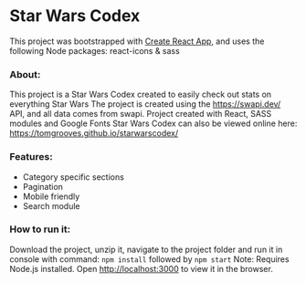 # Star Wars Codex

This project was bootstrapped with [Create React App](https://github.com/facebook/create-react-app),
and uses the following Node packages: react-icons & sass

### About:

This project is a Star Wars Codex created to easily check out stats on everything Star Wars
The project is created using the https://swapi.dev/ API, and all data comes from swapi. 
Project created with React, SASS modules and Google Fonts
Star Wars Codex can also be viewed online here: https://tomgrooves.github.io/starwarscodex/

### Features:

- Category specific sections
- Pagination
- Mobile friendly
- Search module

### How to run it:

Download the project, unzip it, navigate to the project folder and run it in console with command: `npm install` followed by `npm start`
Note: Requires Node.js installed.
Open [http://localhost:3000](http://localhost:3000) to view it in the browser.